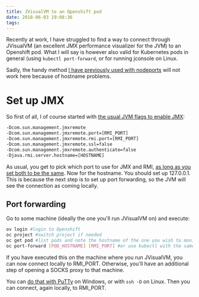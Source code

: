 ```yaml
---
title: JVisualVM to an Openshift pod
date: 2018-06-03 19:08:36
tags:
---
```


Recently at work, I have struggled to find a way to connect through JVisualVM (an excellent JMX performance visualizer for the JVM) to
an Openshift pod. What I will say is however also valid for Kubernetes pods in general (using `kubectl port-forward`, or for running jconsole on Linux. 

Sadly, the handy method [I have previously used with nodeports](/2018/05/11/170-opening-ports-in-openshift/) will not work here because of hostname problems. 

# Set up JMX

So first of all, I of course started with [the usual JVM flags to enable JMX](http://www.adam-bien.com/roller/abien/entry/how_to_establish_jmx_connection):

```sh
-Dcom.sun.management.jmxremote 
-Dcom.sun.management.jmxremote.port=[RMI_PORT] 
-Dcom.sun.management.jmxremote.rmi.port=[RMI_PORT]
-Dcom.sun.management.jmxremote.ssl=false 
-Dcom.sun.management.jmxremote.authenticate=false 
-Djava.rmi.server.hostname=[HOSTNAME]
```

As usual, you get to pick which port to use for JMX and RMI, [as long as you set both to be the same](http://www.perftactique.com/2018/03/29/remote-jmx-connection-over-the-firewall/). Now for the hostname. You should set up 127.0.0.1. This is because the next step is to set up port forwarding, so the JVM will see the connection as coming locally.

## Port forwarding

Go to some machine (ideally the one you'll run JVisualVM on) and execute:

```sh
ov login #login to Openshift
oc project #switch project if needed
oc get pod #list pods and note the hostname of the one you wish to monitor
oc port-forward [POD_HOSTNAME] [RMI_PORT] #or use kubectl with the same syntax
```

If you have executed this on the machine where you run JVisualVM, you can now connect locally to RMI_PORT. Otherwise, you'll have an additional step of opening a SOCKS proxy to that machine. 

You can [do that with PuTTy](http://realprogrammers.com/how_to/set_up_an_ssh_tunnel_with_putty.html) on Windows, or with `ssh -D` on Linux. Then you can connect, again locally, to RMI_PORT.